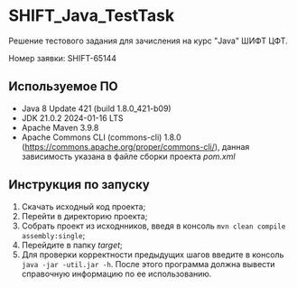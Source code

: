 # SHIFT_Java_TestTask
Решение тестового задания для зачисления на курс "Java" ШИФТ ЦФТ.

Номер заявки: SHIFT-65144

## Используемое ПО
* Java 8 Update 421 (build 1.8.0_421-b09)
* JDK 21.0.2 2024-01-16 LTS
* Apache Maven 3.9.8
* Apache Commons CLI (commons-cli) 1.8.0 (https://commons.apache.org/proper/commons-cli/), данная зависимость указана в файле сборки проекта *pom.xml*

## Инструкция по запуску

1. Скачать исходный код проекта;
2. Перейти в директорию проекта;
3. Собрать проект из исходнников, введя в консоль `mvn clean compile assembly:single`;
4. Перейдите в папку *target*;
5. Для проверки корректности предыдущих шагов введите в консоль `java -jar -util.jar -h`. После этого программа должна вывести справочную информацию по ее использованию.
